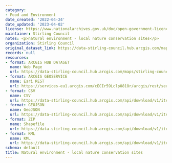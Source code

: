 ```yaml
---
category:
- Food and Environment
date_created: '2022-04-24'
date_updated: '2023-04-02'
license: https://www.nationalarchives.gov.uk/doc/open-government-licence/version/3/
maintainer: Stirling Council
notes: <p>natural environment - local nature conservation sites</p>
organization: Stirling Council
original_dataset_link: https://data-stirling-council.hub.arcgis.com/maps/stirling-council::natural-environment-local-nature-conservation-sites
records: null
resources:
- format: ARCGIS HUB DATASET
  name: Web Page
  url: https://data-stirling-council.hub.arcgis.com/maps/stirling-council::natural-environment-local-nature-conservation-sites
- format: ARCGIS GEOSERVICE
  name: Esri REST
  url: https://services-eu1.arcgis.com/cECIr59LclpO818r/arcgis/rest/services/Natural_Environment_Local_Nature_Conservation_Sites/FeatureServer/5
- format: CSV
  name: CSV
  url: https://data-stirling-council.hub.arcgis.com/api/download/v1/items/14216dae4edf4ab89a85140ffc0bf620/csv?layers=5
- format: GEOJSON
  name: GeoJSON
  url: https://data-stirling-council.hub.arcgis.com/api/download/v1/items/14216dae4edf4ab89a85140ffc0bf620/geojson?layers=5
- format: ZIP
  name: Shapefile
  url: https://data-stirling-council.hub.arcgis.com/api/download/v1/items/14216dae4edf4ab89a85140ffc0bf620/shapefile?layers=5
- format: KML
  name: KML
  url: https://data-stirling-council.hub.arcgis.com/api/download/v1/items/14216dae4edf4ab89a85140ffc0bf620/kml?layers=5
schema: default
title: Natural environment - local nature conservation sites
---
```

